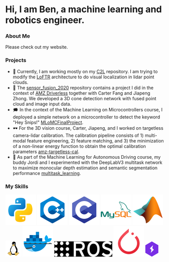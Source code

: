 # Hi, I am Ben, a machine learning and robotics engineer.
### About Me
Please check out my website.

### Projects
- 🔭 Currently, I am working mostly on my [C2L](https://github.com/benjin711/C2L) repository. I am trying to modify the [LoFTR](https://zju3dv.github.io/loftr/) architecture to do visual localization in lidar point clouds.
- 🤖 The [sensor_fusion_2020](https://github.com/benjin711/sensor_fusion_2020) repository contains a project I did in the context of [AMZ Driverless](https://www.amzracing.ch/en) together with Carter Fang and Jiapeng Zhong. We developed a 3D cone detection network with fused point cloud and image input data.
- 🗯 In the context of the Machine Learning on Microcontrollers course, I deployed a simple network on a microcontroller to detect the keyword "Hey Snips!" [MLoMCFinalProject](https://github.com/benjin711/MLoMCFinalProject).
- 🕶 For the 3D vision course, Carter, Jiapeng, and I worked on targetless camera-lidar calibration. The calibration pipeline consists of 1) multi-modal feature engineering, 2) feature matching, and 3) the minimization of a non-linear energy function to obtain the optimal calibration parameters [amz-targetless-cal](https://github.com/ctyfang/amz-targetless-cal).
- 🎃 As part of the Machine Learning for Autonomous Driving course, my buddy Jordi and I experimented with the DeepLabV3 multitask network to maximize monocular depth estimation and semantic segmentation performance [multitask_learning](https://github.com/benjin711/multitask_learning).

### My Skills
![Python](/assets/python.svg)
![C++](/assets/cpp.svg)
![C](/assets/c.svg)
![SQL](/assets/mysql.svg)
![Matlab](/assets/matlab.svg)
![Linux](/assets/linux.png)
![Docker](/assets/docker.svg)
![ROS](/assets/ros2.png)
![PyTorch](/assets/pytorch.svg)
![Pytorch Lightning](/assets/lightning2.png)
